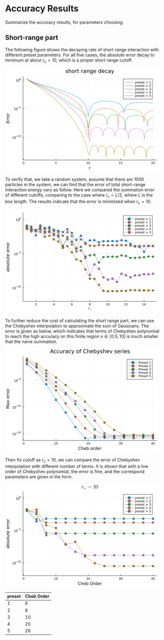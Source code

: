 # Accuracy Results

Summarize the accuracy results, for parameters choosing.

## Short-range part

The following figure shows the decaying rate of short range interaction with different preset parameters.
For all five cases, the absolute error decay to minimum at about $r_c = 10$, which is a proper short range cutoff.

![](figs/accuracy_short_naive.png)

To verify that, we take a random system, assume that there are $1000$ particles in the system, we can find that the error of total short-range interaction energy vary as follow.
Here we compared the summation error of different cutoffs, comparing to the case where $r_c = L / 2$, where $L$ is the box length.
The results indicate that the error is minimized when $r_c = 10$.

![](figs/accuracy_short_naive_absolute.png)

To further reduce the cost of calculating the short range part, we can use the Chebyshev interpolation to approximate the sum of Gaussians.
The error is given as below, which indicates that terms of Chebyshev polynomial to reach the high accuracy on this finite region $x \in [0.5, 10]$ is much smaller that the naive summation.

![](figs/accuracy_short_cheb.png)

Then fix cutoff as $r_c = 10$, we can compare the error of Chebyshev interpolation with different number of terms.
It is shown that with a low order of Chebyshev polynomial, the error is fine, and the correspond parameters are given in the form.

![](figs/accuracy_short_cheb_total.png)

|  preset   | Cheb Order  |
|  ----  | ----  |
| 1  | 6 |
| 2  | 8 |
| 3  | 10 |
| 4  | 20 |
| 5  | 26 |

